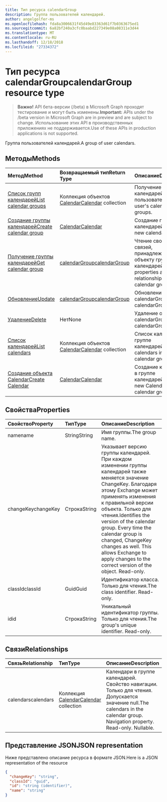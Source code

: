 ```yaml
---
title: Тип ресурса calendarGroup
description: Группа пользователей календарей.
author: angelgolfer-ms
ms.openlocfilehash: fda8a3006631f45d49e83363d61f7b0363675ed1
ms.sourcegitcommit: 6a82bf240a3cfc0baabd227349e08a08311e3d44
ms.translationtype: MT
ms.contentlocale: ru-RU
ms.lasthandoff: 12/18/2018
ms.locfileid: "27334372"
---
```

# <a name="calendargroup-resource-type"></a><span data-ttu-id="88c6e-103">Тип ресурса calendarGroup</span><span class="sxs-lookup"><span data-stu-id="88c6e-103">calendarGroup resource type</span></span>

> <span data-ttu-id="88c6e-104">**Важно!** API бета-версии (/beta) в Microsoft Graph проходят тестирование и могут быть изменены.</span><span class="sxs-lookup"><span data-stu-id="88c6e-104">**Important:** APIs under the /beta version in Microsoft Graph are in preview and are subject to change.</span></span> <span data-ttu-id="88c6e-105">Использование этих API в производственных приложениях не поддерживается.</span><span class="sxs-lookup"><span data-stu-id="88c6e-105">Use of these APIs in production applications is not supported.</span></span>

<span data-ttu-id="88c6e-106">Группа пользователей календарей.</span><span class="sxs-lookup"><span data-stu-id="88c6e-106">A group of user calendars.</span></span>

## <a name="methods"></a><span data-ttu-id="88c6e-107">Методы</span><span class="sxs-lookup"><span data-stu-id="88c6e-107">Methods</span></span>

| <span data-ttu-id="88c6e-108">Метод</span><span class="sxs-lookup"><span data-stu-id="88c6e-108">Method</span></span>                                                      | <span data-ttu-id="88c6e-109">Возвращаемый тип</span><span class="sxs-lookup"><span data-stu-id="88c6e-109">Return Type</span></span>                        | <span data-ttu-id="88c6e-110">Описание</span><span class="sxs-lookup"><span data-stu-id="88c6e-110">Description</span></span>                                                   |
| :---------------------------------------------------------- | :--------------------------------- | :------------------------------------------------------------ |
| [<span data-ttu-id="88c6e-111">Список групп календарей</span><span class="sxs-lookup"><span data-stu-id="88c6e-111">List calendar groups</span></span>](../api/user-list-calendargroups.md)  | <span data-ttu-id="88c6e-112">Коллекция объектов [Calendar](calendar.md)</span><span class="sxs-lookup"><span data-stu-id="88c6e-112">[Calendar](calendar.md) collection</span></span> | <span data-ttu-id="88c6e-113">Получение групп календарей пользователя.</span><span class="sxs-lookup"><span data-stu-id="88c6e-113">Get the user's calendar groups.</span></span>                               |
| [<span data-ttu-id="88c6e-114">Создание группы календарей</span><span class="sxs-lookup"><span data-stu-id="88c6e-114">Create calendar group</span></span>](../api/user-post-calendargroups.md) | [<span data-ttu-id="88c6e-115">Calendar</span><span class="sxs-lookup"><span data-stu-id="88c6e-115">Calendar</span></span>](calendar.md)            | <span data-ttu-id="88c6e-116">Создание группы календарей.</span><span class="sxs-lookup"><span data-stu-id="88c6e-116">Create a new calendar group.</span></span>                                  |
| [<span data-ttu-id="88c6e-117">Получение группы календарей</span><span class="sxs-lookup"><span data-stu-id="88c6e-117">Get calendar group</span></span>](../api/calendargroup-get.md)           | [<span data-ttu-id="88c6e-118">calendarGroup</span><span class="sxs-lookup"><span data-stu-id="88c6e-118">calendarGroup</span></span>](calendargroup.md)  | <span data-ttu-id="88c6e-119">Чтение свойств и связей, принадлежащих объекту группы календарей.</span><span class="sxs-lookup"><span data-stu-id="88c6e-119">Read properties and relationships of a calendar group object.</span></span> |
| [<span data-ttu-id="88c6e-120">Обновление</span><span class="sxs-lookup"><span data-stu-id="88c6e-120">Update</span></span>](../api/calendargroup-update.md)                    | [<span data-ttu-id="88c6e-121">calendarGroup</span><span class="sxs-lookup"><span data-stu-id="88c6e-121">calendarGroup</span></span>](calendargroup.md)  | <span data-ttu-id="88c6e-122">Обновление объекта calendarGroup.</span><span class="sxs-lookup"><span data-stu-id="88c6e-122">Update calendarGroup object.</span></span>                                  |
| [<span data-ttu-id="88c6e-123">Удаление</span><span class="sxs-lookup"><span data-stu-id="88c6e-123">Delete</span></span>](../api/calendargroup-delete.md)                    | <span data-ttu-id="88c6e-124">Нет</span><span class="sxs-lookup"><span data-stu-id="88c6e-124">None</span></span>                               | <span data-ttu-id="88c6e-125">Удаление объекта calendarGroup.</span><span class="sxs-lookup"><span data-stu-id="88c6e-125">Delete calendarGroup object.</span></span>                                  |
| [<span data-ttu-id="88c6e-126">Список календарей</span><span class="sxs-lookup"><span data-stu-id="88c6e-126">List calendars</span></span>](../api/calendargroup-list-calendars.md)    | <span data-ttu-id="88c6e-127">Коллекция объектов [Calendar](calendar.md)</span><span class="sxs-lookup"><span data-stu-id="88c6e-127">[Calendar](calendar.md) collection</span></span> | <span data-ttu-id="88c6e-128">Список календарей в группе календарей.</span><span class="sxs-lookup"><span data-stu-id="88c6e-128">List calendars in a calendar group.</span></span>                           |
| [<span data-ttu-id="88c6e-129">Создание объекта Calendar</span><span class="sxs-lookup"><span data-stu-id="88c6e-129">Create Calendar</span></span>](../api/calendargroup-post-calendars.md)   | [<span data-ttu-id="88c6e-130">Calendar</span><span class="sxs-lookup"><span data-stu-id="88c6e-130">Calendar</span></span>](calendar.md)            | <span data-ttu-id="88c6e-131">Создание календаря в группе календарей.</span><span class="sxs-lookup"><span data-stu-id="88c6e-131">Create a new Calendar in a calendar group.</span></span>                    |

## <a name="properties"></a><span data-ttu-id="88c6e-132">Свойства</span><span class="sxs-lookup"><span data-stu-id="88c6e-132">Properties</span></span>

| <span data-ttu-id="88c6e-133">Свойство</span><span class="sxs-lookup"><span data-stu-id="88c6e-133">Property</span></span>  | <span data-ttu-id="88c6e-134">Тип</span><span class="sxs-lookup"><span data-stu-id="88c6e-134">Type</span></span>   | <span data-ttu-id="88c6e-135">Описание</span><span class="sxs-lookup"><span data-stu-id="88c6e-135">Description</span></span>                                                                                                                                                                                               |
| :-------- | :----- | :-------------------------------------------------------------------------------------------------------------------------------------------------------------------------------------------------------- |
| <span data-ttu-id="88c6e-136">name</span><span class="sxs-lookup"><span data-stu-id="88c6e-136">name</span></span>      | <span data-ttu-id="88c6e-137">String</span><span class="sxs-lookup"><span data-stu-id="88c6e-137">String</span></span> | <span data-ttu-id="88c6e-138">Имя группы.</span><span class="sxs-lookup"><span data-stu-id="88c6e-138">The group name.</span></span>                                                                                                                                                                                           |
| <span data-ttu-id="88c6e-139">changeKey</span><span class="sxs-lookup"><span data-stu-id="88c6e-139">changeKey</span></span> | <span data-ttu-id="88c6e-140">Строка</span><span class="sxs-lookup"><span data-stu-id="88c6e-140">String</span></span> | <span data-ttu-id="88c6e-p102">Указывает версию группы календарей. При каждом изменении группы календарей также меняется значение ChangeKey. Благодаря этому Exchange может применять изменения к правильной версии объекта. Только для чтения.</span><span class="sxs-lookup"><span data-stu-id="88c6e-p102">Identifies the version of the calendar group. Every time the calendar group is changed, ChangeKey changes as well. This allows Exchange to apply changes to the correct version of the object. Read-only.</span></span> |
| <span data-ttu-id="88c6e-145">classId</span><span class="sxs-lookup"><span data-stu-id="88c6e-145">classId</span></span>   | <span data-ttu-id="88c6e-146">Guid</span><span class="sxs-lookup"><span data-stu-id="88c6e-146">Guid</span></span>   | <span data-ttu-id="88c6e-p103">Идентификатор класса. Только для чтения.</span><span class="sxs-lookup"><span data-stu-id="88c6e-p103">The class identifier. Read-only.</span></span>                                                                                                                                                                          |
| <span data-ttu-id="88c6e-149">id</span><span class="sxs-lookup"><span data-stu-id="88c6e-149">id</span></span>        | <span data-ttu-id="88c6e-150">Строка</span><span class="sxs-lookup"><span data-stu-id="88c6e-150">String</span></span> | <span data-ttu-id="88c6e-p104">Уникальный идентификатор группы. Только для чтения.</span><span class="sxs-lookup"><span data-stu-id="88c6e-p104">The group's unique identifier. Read-only.</span></span>                                                                                                                                                                 |

## <a name="relationships"></a><span data-ttu-id="88c6e-153">Связи</span><span class="sxs-lookup"><span data-stu-id="88c6e-153">Relationships</span></span>

| <span data-ttu-id="88c6e-154">Связь</span><span class="sxs-lookup"><span data-stu-id="88c6e-154">Relationship</span></span> | <span data-ttu-id="88c6e-155">Тип</span><span class="sxs-lookup"><span data-stu-id="88c6e-155">Type</span></span>                               | <span data-ttu-id="88c6e-156">Описание</span><span class="sxs-lookup"><span data-stu-id="88c6e-156">Description</span></span>                                                                    |
| :----------- | :--------------------------------- | :----------------------------------------------------------------------------- |
| <span data-ttu-id="88c6e-157">calendars</span><span class="sxs-lookup"><span data-stu-id="88c6e-157">calendars</span></span>    | <span data-ttu-id="88c6e-158">Коллекция [Calendar](calendar.md)</span><span class="sxs-lookup"><span data-stu-id="88c6e-158">[Calendar](calendar.md) collection</span></span> | <span data-ttu-id="88c6e-p105">Календари в группе календарей. Свойство навигации. Только для чтения. Допускается значение null.</span><span class="sxs-lookup"><span data-stu-id="88c6e-p105">The calendars in the calendar group. Navigation property. Read-only. Nullable.</span></span> |

## <a name="json-representation"></a><span data-ttu-id="88c6e-163">Представление JSON</span><span class="sxs-lookup"><span data-stu-id="88c6e-163">JSON representation</span></span>

<span data-ttu-id="88c6e-164">Ниже представлено описание ресурса в формате JSON.</span><span class="sxs-lookup"><span data-stu-id="88c6e-164">Here is a JSON representation of the resource</span></span>

<!-- {
  "blockType": "resource",
  "optionalProperties": [
    "calendars"
  ],
  "keyProperty": "id",
  "@odata.type": "microsoft.graph.calendarGroup"
}-->

```json
{
  "changeKey": "string",
  "classId": "guid",
  "id": "string (identifier)",
  "name": "string"
}
```

<!-- uuid: 8fcb5dbc-d5aa-4681-8e31-b001d5168d79
2015-10-25 14:57:30 UTC -->

<!-- {
  "type": "#page.annotation",
  "description": "calendarGroup resource",
  "keywords": "",
  "section": "documentation",
  "tocPath": ""
}-->
